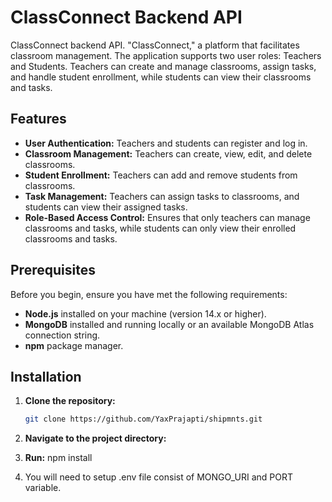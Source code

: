 # ClassConnect Backend API

ClassConnect backend API. "ClassConnect," a platform that facilitates classroom management. The application supports two user roles: Teachers and Students. Teachers can create and manage classrooms, assign tasks, and handle student enrollment, while students can view their classrooms and tasks.

## Features

- **User Authentication:** Teachers and students can register and log in.
- **Classroom Management:** Teachers can create, view, edit, and delete classrooms.
- **Student Enrollment:** Teachers can add and remove students from classrooms.
- **Task Management:** Teachers can assign tasks to classrooms, and students can view their assigned tasks.
- **Role-Based Access Control:** Ensures that only teachers can manage classrooms and tasks, while students can only view their enrolled classrooms and tasks.

## Prerequisites

Before you begin, ensure you have met the following requirements:

- **Node.js** installed on your machine (version 14.x or higher).
- **MongoDB** installed and running locally or an available MongoDB Atlas connection string.
- **npm** package manager.

## Installation

1. **Clone the repository:**

   ```bash
   git clone https://github.com/YaxPrajapti/shipmnts.git
2. **Navigate to the project directory:**
3. **Run:** npm install
4. You will need to setup .env file consist of MONGO_URI and PORT variable.


